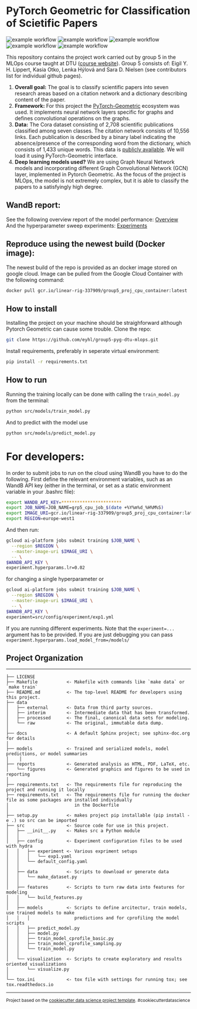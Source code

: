 PyTorch Geometric for Classification of Scietific Papers
==============================
![example workflow](https://github.com/eyhl/group5-pyg-dtu-mlops/actions/workflows/tests.yml/badge.svg)
![example workflow](https://github.com/eyhl/group5-pyg-dtu-mlops/actions/workflows/coverage.yml/badge.svg)
![example workflow](https://github.com/eyhl/group5-pyg-dtu-mlops/actions/workflows/flake8.yml/badge.svg)
![example workflow](https://github.com/eyhl/group5-pyg-dtu-mlops/actions/workflows/isort.yml/badge.svg)
![example workflow](https://github.com/eyhl/group5-pyg-dtu-mlops/actions/workflows/mypy.yml/badge.svg)

This repository contains the project work carried out by group 5 in the MLOps course taught at DTU ([course website](https://skaftenicki.github.io/dtu_mlops/)). Group 5 consists of: Eigil Y. H. Lippert, Kasia Otko, Lenka Hýlová and Sara D. Nielsen (see contributors list for individual github pages). 

1. **Overall goal:**
The   goal   is   to   classify   scientific   papers   into   seven   research areas based on a citation network and a dictionary describing content of the paper.
2. **Framework:**
For this project the [PyTorch-Geometric](https://pytorch-geometric.readthedocs.io/en/latest/#) ecosystem was used.   It   implements   neural   network
layers specific for graphs and defines convolutional operations on the graphs.
3. **Data:**
The Cora dataset consisting of 2,708 scientific publications   classified   among   seven   classes.   The   citation network consists of 10,556 links. Each publication is described by   a   binary   label   indicating   the   absence/presence   of   the corresponding word from the dictionary, which consists of 1,433 unique   words.   This   data   is   [publicly   available](https://deepai.org/dataset/cora). We will load it using PyTorch-Geometric interface.
4. **Deep learning models used?**
We are using Graph   Neural   Network   models   and   incorporating different Graph Convolutional Network (GCN) layer, implemented in Pytorch Geometric. As the focus of the project is MLOps, the model is not extremely complex, but it is able to classify the papers to a satisfyingly high degree. 
 
## WandB report:
See the following overview report of the model performance: [Overview](https://wandb.ai/group5-dtumlops/group5-pyg-dtumlops/reports/Overview-of-project-results--VmlldzoxNDYyODk2?accessToken=6sjiecvilemd7q8en7ln598w1kom8bmnup0fsk7xka9e18add4pkvf9l4r4miq5c)<br/>
And the hyperparameter sweep experiments: [Experiments](www.leadsnowhere.com)

## Reproduce using the newest build (Docker image):
The newest build of the repo is provided as an docker image stored on google cloud. Image can be pulled from the Google Cloud Container with the following command:
```bash
docker pull gcr.io/linear-rig-337909/group5_proj_cpu_container:latest
```

## How to install
Installing the project on your machine should be straighforward although Pytorch Geometric can cause some trouble. Clone the repo:
```bash
git clone https://github.com/eyhl/group5-pyg-dtu-mlops.git
```
Install requirements, preferably in seperate virtual environment:
```bash
pip install -r requirements.txt
```

## How to run
Running the training locally can be done with calling the `train_model.py` from the terminal:
```bash
python src/models/train_model.py
```
And to predict with the model use
```bash
python src/models/predict_model.py
```

# For developers:
In order to submit jobs to run on the cloud using WandB you have to do the following. First define the relevant environment variables, such as an WandB API key (either in the terminal, or set as a static environment variable in your .bashrc file):
```bash
export WANDB_API_KEY=***********************
export JOB_NAME=JOB_NAME=grp5_cpu_job_$(date +%Y%m%d_%H%M%S)
export IMAGE_URI=gcr.io/linear-rig-337909/group5_proj_cpu_container:latest
export REGION=europe-west1
```
And then run:
```bash
gcloud ai-platform jobs submit training $JOB_NAME \
  --region $REGION \
  --master-image-uri $IMAGE_URI \
  -- \
$WANDB_API_KEY \
experiment.hyperparams.lr=0.02
```

for changing a single hyperparameter or 

```bash
gcloud ai-platform jobs submit training $JOB_NAME \
  --region $REGION \
  --master-image-uri $IMAGE_URI \
  -- \
$WANDB_API_KEY \
experiment=src/config/experiment/exp1.yml
```

If you are running different experiments. Note that the `experiment=...` argument has to be provided. If you are just debugging you can pass `experiment.hyperparams.load_model_from=/models/`


## Project Organization
------------

    ├── LICENSE
    ├── Makefile           <- Makefile with commands like `make data` or `make train`
    ├── README.md          <- The top-level README for developers using this project.
    ├── data
    │   ├── external       <- Data from third party sources.
    │   ├── interim        <- Intermediate data that has been transformed.
    │   ├── processed      <- The final, canonical data sets for modeling.
    │   └── raw            <- The original, immutable data dump.
    │
    ├── docs               <- A default Sphinx project; see sphinx-doc.org for details
    │
    ├── models             <- Trained and serialized models, model predictions, or model summaries
    │    │
    ├── reports            <- Generated analysis as HTML, PDF, LaTeX, etc.
    │   └── figures        <- Generated graphics and figures to be used in reporting
    │
    ├── requirements.txt   <- The requirements file for reproducing the project and running it locally
    ├── requirements.txt   <- The requirements file for running the docker file as some packages are installed individually
    │                         in the Dockerfile 
    │
    ├── setup.py           <- makes project pip installable (pip install -e .) so src can be imported
    ├── src                <- Source code for use in this project.
    │   ├── __init__.py    <- Makes src a Python module
    │   │  
    │   ├── config         <- Experiment configuration files to be used with hydra
    │   │   ├── experiment <- Various expriment setups
    │   │   │   └── exp1.yaml
    │   │   └── default_config.yaml
    │   │  
    │   ├── data           <- Scripts to download or generate data
    │   │   └── make_dataset.py
    │   │
    │   ├── features       <- Scripts to turn raw data into features for modeling
    │   │   └── build_features.py
    │   │
    │   ├── models         <- Scripts to define arcitectur, train models, use trained models to make
    │   │   │                 predictions and for cprofiling the model scripts
    │   │   ├── predict_model.py
    │   │   ├── model.py
    │   │   ├── train_model_cprofile_basic.py
    │   │   ├── train_model_cprofile_sampling.py
    │   │   └── train_model.py
    │   │
    │   └── visualization  <- Scripts to create exploratory and results oriented visualizations
    │       └── visualize.py
    │
    └── tox.ini            <- tox file with settings for running tox; see tox.readthedocs.io


--------

<p><small>Project based on the <a target="_blank" href="https://drivendata.github.io/cookiecutter-data-science/">cookiecutter data science project template</a>. #cookiecutterdatascience</small></p>
